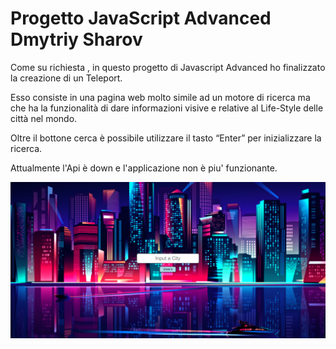 # Progetto JavaScript Advanced Dmytriy Sharov

Come su richiesta , in questo progetto di Javascript Advanced ho finalizzato la creazione di un Teleport.

Esso consiste in una pagina web molto simile ad un motore di ricerca ma che ha la
funzionalità di dare informazioni visive e relative al Life-Style delle città nel mondo.

Oltre il bottone cerca è possibile utilizzare il tasto “Enter” per inizializzare la ricerca.

Attualmente l'Api è down e l'applicazione non è piu' funzionante.

![app-screenshot](/screenshot.png)
